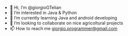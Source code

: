 - 👋 Hi, I’m @giorgioGTelian
- 👀 I’m interested in Java & Python 
- 🌱 I’m currently learning Java and android developing 
- 💞️ I’m looking to collaborate on nice agricoltural projects 
- 📫 How to reach me giorgio.programmer@gmail.com

<!---
giorgioGTelian/giorgioGTelian is a ✨ special ✨ repository because its `README.md` (this file) appears on your GitHub profile.
You can click the Preview link to take a look at your changes.
--->
